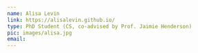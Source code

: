 ```yaml
---
name: Alisa Levin
link: https://alisalevin.github.io/
type: PhD Student (CS, co-advised by Prof. Jaimie Henderson)
pic: images/alisa.jpg
email:
---
```

